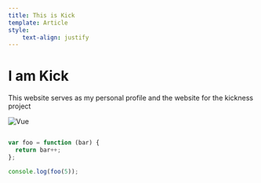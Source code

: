 ```yaml
---
title: This is Kick
template: Article
style:
    text-align: justify
---
```

# I am Kick
This website serves as my personal profile and the website for the kickness project

![Vue](favicon.ico)

``` js

var foo = function (bar) {
  return bar++;
};

console.log(foo(5));

```